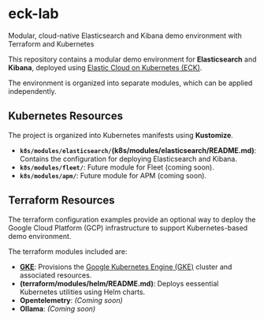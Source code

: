 # eck-lab
Modular, cloud-native Elasticsearch and Kibana demo environment with Terraform and Kubernetes

This repository contains a modular demo environment for **Elasticsearch** and **Kibana**, deployed using [Elastic Cloud on Kubernetes (ECK)](https://www.elastic.co/guide/en/cloud-on-k8s/current/index.html). 

The environment is organized into separate modules, which can be applied independently. 

## Kubernetes Resources

The project is organized into Kubernetes manifests using **Kustomize**.

- **`k8s/modules/elasticsearch/`(k8s/modules/elasticsearch/README.md)**: Contains the configuration for deploying Elasticsearch and Kibana. 
- **`k8s/modules/fleet/`**: Future module for Fleet (coming soon).
- **`k8s/modules/apm/`**: Future module for APM (coming soon).

## Terraform Resources


The terraform configuration examples provide an optional way to deploy the Google Cloud Platform (GCP) infrastructure to support Kubernetes-based demo environment.

The terraform modules included are:
- **[GKE](terraform/modules/gke/README.md)**: Provisions the [Google Kubernetes Engine (GKE)](https://cloud.google.com/kubernetes-engine) cluster and associated resources.
- **(terraform/modules/helm/README.md)**: Deploys eessential Kubernetes utilities using Helm charts.
- **Opentelemetry**: *(Coming soon)*
- **Ollama**: *(Coming soon)*
